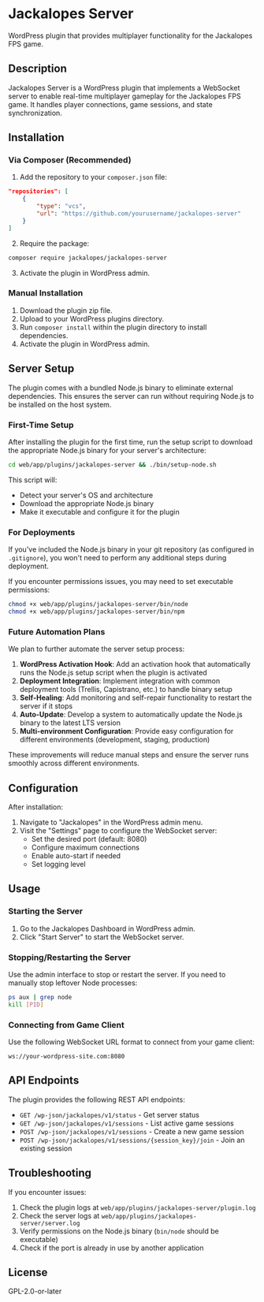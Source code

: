 # Jackalopes Server

WordPress plugin that provides multiplayer functionality for the Jackalopes FPS game.

## Description

Jackalopes Server is a WordPress plugin that implements a WebSocket server to enable real-time multiplayer gameplay for the Jackalopes FPS game. It handles player connections, game sessions, and state synchronization.

## Installation

### Via Composer (Recommended)

1. Add the repository to your `composer.json` file:

```json
"repositories": [
    {
        "type": "vcs",
        "url": "https://github.com/yourusername/jackalopes-server"
    }
]
```

2. Require the package:

```bash
composer require jackalopes/jackalopes-server
```

3. Activate the plugin in WordPress admin.

### Manual Installation

1. Download the plugin zip file.
2. Upload to your WordPress plugins directory.
3. Run `composer install` within the plugin directory to install dependencies.
4. Activate the plugin in WordPress admin.

## Server Setup

The plugin comes with a bundled Node.js binary to eliminate external dependencies. This ensures the server can run without requiring Node.js to be installed on the host system.

### First-Time Setup

After installing the plugin for the first time, run the setup script to download the appropriate Node.js binary for your server's architecture:

```bash
cd web/app/plugins/jackalopes-server && ./bin/setup-node.sh
```

This script will:
- Detect your server's OS and architecture
- Download the appropriate Node.js binary
- Make it executable and configure it for the plugin

### For Deployments

If you've included the Node.js binary in your git repository (as configured in `.gitignore`), you won't need to perform any additional steps during deployment.

If you encounter permissions issues, you may need to set executable permissions:

```bash
chmod +x web/app/plugins/jackalopes-server/bin/node
chmod +x web/app/plugins/jackalopes-server/bin/npm
```

### Future Automation Plans

We plan to further automate the server setup process:

1. **WordPress Activation Hook**: Add an activation hook that automatically runs the Node.js setup script when the plugin is activated
2. **Deployment Integration**: Implement integration with common deployment tools (Trellis, Capistrano, etc.) to handle binary setup
3. **Self-Healing**: Add monitoring and self-repair functionality to restart the server if it stops
4. **Auto-Update**: Develop a system to automatically update the Node.js binary to the latest LTS version
5. **Multi-environment Configuration**: Provide easy configuration for different environments (development, staging, production)

These improvements will reduce manual steps and ensure the server runs smoothly across different environments.

## Configuration

After installation:

1. Navigate to "Jackalopes" in the WordPress admin menu.
2. Visit the "Settings" page to configure the WebSocket server:
   - Set the desired port (default: 8080)
   - Configure maximum connections
   - Enable auto-start if needed
   - Set logging level

## Usage

### Starting the Server

1. Go to the Jackalopes Dashboard in WordPress admin.
2. Click "Start Server" to start the WebSocket server.

### Stopping/Restarting the Server

Use the admin interface to stop or restart the server. If you need to manually stop leftover Node processes:

```bash
ps aux | grep node
kill [PID]
```

### Connecting from Game Client

Use the following WebSocket URL format to connect from your game client:

```
ws://your-wordpress-site.com:8080
```

## API Endpoints

The plugin provides the following REST API endpoints:

- `GET /wp-json/jackalopes/v1/status` - Get server status
- `GET /wp-json/jackalopes/v1/sessions` - List active game sessions
- `POST /wp-json/jackalopes/v1/sessions` - Create a new game session
- `POST /wp-json/jackalopes/v1/sessions/{session_key}/join` - Join an existing session

## Troubleshooting

If you encounter issues:

1. Check the plugin logs at `web/app/plugins/jackalopes-server/plugin.log`
2. Check the server logs at `web/app/plugins/jackalopes-server/server.log`
3. Verify permissions on the Node.js binary (`bin/node` should be executable)
4. Check if the port is already in use by another application

## License

GPL-2.0-or-later 